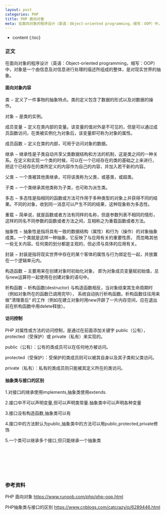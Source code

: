 ```yaml
---
layout: post
categories: PHP
title: PHP 面向对象
meta: 在面向对象的程序设计（英语：Object-oriented programming，缩写：OOP）中，对象是一个由信息及对信息进行处理的描述所组成的整体，是对现实世界的抽象。
---
```

* content
{:toc}

### 正文

在面向对象的程序设计（英语：Object-oriented programming，缩写：OOP）中，对象是一个由信息及对信息进行处理的描述所组成的整体，是对现实世界的抽象。

#### 面向对象内容

类 − 定义了一件事物的抽象特点。类的定义包含了数据的形式以及对数据的操作。

对象 − 是类的实例。

成员变量 − 定义在类内部的变量。该变量的值对外是不可见的，但是可以通过成员函数访问，在类被实例化为对象后，该变量即可称为对象的属性。

成员函数 − 定义在类的内部，可用于访问对象的数据。

继承 − 继承性是子类自动共享父类数据结构和方法的机制，这是类之间的一种关系。在定义和实现一个类的时候，可以在一个已经存在的类的基础之上来进行，
把这个已经存在的类所定义的内容作为自己的内容，并加入若干新的内容。

父类 − 一个类被其他类继承，可将该类称为父类，或基类，或超类。

子类 − 一个类继承其他类称为子类，也可称为派生类。

多态 − 多态性是指相同的函数或方法可作用于多种类型的对象上并获得不同的结果。不同的对象，收到同一消息可以产生不同的结果，这种现象称为多态性。

重载 − 简单说，就是函数或者方法有同样的名称，但是参数列表不相同的情形，这样的同名不同参数的函数或者方法之间，互相称之为重载函数或者方法。

抽象性 − 抽象性是指将具有一致的数据结构（属性）和行为（操作）的对象抽象成类。一个类就是这样一种抽象，它反映了与应用有关的重要性质，
而忽略其他一些无关内容。任何类的划分都是主观的，但必须与具体的应用有关。

封装 − 封装是指将现实世界中存在的某个客体的属性与行为绑定在一起，并放置在一个逻辑单元内。

构造函数 − 主要用来在创建对象时初始化对象， 即为对象成员变量赋初始值，总与new运算符一起使用在创建对象的语句中。

析构函数 − 析构函数(destructor) 与构造函数相反，当对象结束其生命周期时（例如对象所在的函数已调用完毕），
系统自动执行析构函数。析构函数往往用来做"清理善后" 的工作（例如在建立对象时用new开辟了一片内存空间，应在退出前在析构函数中用delete释放）。

#### 访问控制

PHP 对属性或方法的访问控制，是通过在前面添加关键字 public（公有），protected（受保护）或 private（私有）来实现的。

public（公有）：公有的类成员可以在任何地方被访问。

protected（受保护）：受保护的类成员则可以被其自身以及其子类和父类访问。

private（私有）：私有的类成员则只能被其定义所在的类访问。

#### 抽象类与接口的区别

1.对接口的继承使用implements,抽象类使用extends.

2.接口中不可以声明变量,但可以声明类常量.抽象类中可以声明各种变量

3.接口没有构造函数,抽象类可以有

4.接口中的方法默认为public,抽象类中的方法可以用public,protected,private修饰

5.一个类可以继承多个接口,但只能继承一个抽象类

<br/><br/><br/><br/><br/>
### 参考资料

PHP 面向对象 <https://www.runoob.com/php/php-oop.html>

PHP抽象类与接口的区别 <https://www.cnblogs.com/catcrazy/p/6289446.html>

